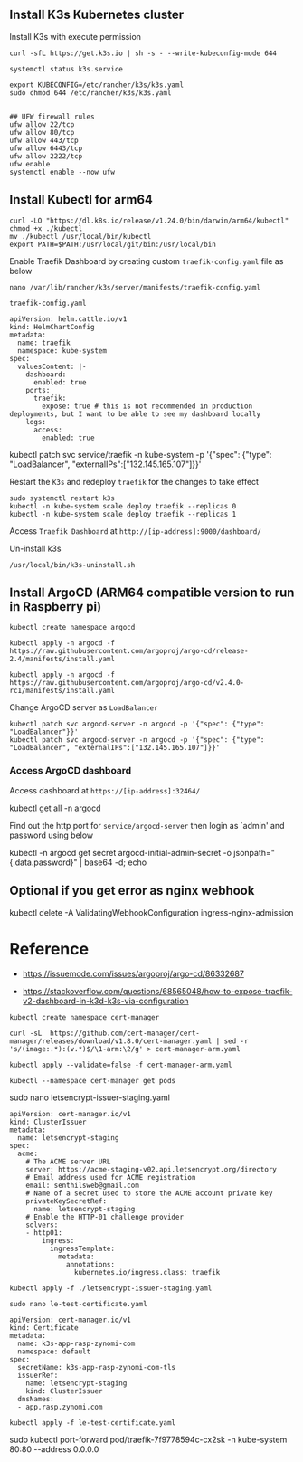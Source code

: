 ## Install K3s Kubernetes cluster

Install K3s with execute permission

```
curl -sfL https://get.k3s.io | sh -s - --write-kubeconfig-mode 644
```

```
systemctl status k3s.service

export KUBECONFIG=/etc/rancher/k3s/k3s.yaml
sudo chmod 644 /etc/rancher/k3s/k3s.yaml


## UFW firewall rules
ufw allow 22/tcp
ufw allow 80/tcp
ufw allow 443/tcp
ufw allow 6443/tcp
ufw allow 2222/tcp
ufw enable
systemctl enable --now ufw
```

## Install Kubectl for arm64

```
curl -LO "https://dl.k8s.io/release/v1.24.0/bin/darwin/arm64/kubectl"
chmod +x ./kubectl
mv ./kubectl /usr/local/bin/kubectl
export PATH=$PATH:/usr/local/git/bin:/usr/local/bin
```

Enable Traefik Dashboard by creating custom `traefik-config.yaml` file as below

```
nano /var/lib/rancher/k3s/server/manifests/traefik-config.yaml
```

`traefik-config.yaml`

```
apiVersion: helm.cattle.io/v1
kind: HelmChartConfig
metadata:
  name: traefik
  namespace: kube-system
spec:
  valuesContent: |-
    dashboard:
      enabled: true
    ports:
      traefik:
        expose: true # this is not recommended in production deployments, but I want to be able to see my dashboard locally
    logs:
      access:
        enabled: true
```

kubectl patch svc service/traefik -n kube-system -p '{"spec": {"type": "LoadBalancer", "externalIPs":["132.145.165.107"]}}'

Restart the `K3s` and redeploy `traefik` for the changes to take effect

```
sudo systemctl restart k3s
kubectl -n kube-system scale deploy traefik --replicas 0
kubectl -n kube-system scale deploy traefik --replicas 1
```

Access `Traefik Dashboard` at `http://[ip-address]:9000/dashboard/`

Un-install k3s

```
/usr/local/bin/k3s-uninstall.sh
```

## Install ArgoCD (ARM64 compatible version to run in Raspberry pi)

```
kubectl create namespace argocd
```

```
kubectl apply -n argocd -f https://raw.githubusercontent.com/argoproj/argo-cd/release-2.4/manifests/install.yaml
```

```
kubectl apply -n argocd -f https://raw.githubusercontent.com/argoproj/argo-cd/v2.4.0-rc1/manifests/install.yaml
```

Change ArgoCD server as `LoadBalancer`

```
kubectl patch svc argocd-server -n argocd -p '{"spec": {"type": "LoadBalancer"}}'
kubectl patch svc argocd-server -n argocd -p '{"spec": {"type": "LoadBalancer", "externalIPs":["132.145.165.107"]}}'
```

### Access ArgoCD dashboard

Access dashboard at `https://[ip-address]:32464/`

kubectl get all -n argocd

Find out the http port for `service/argocd-server` then login as `admin' and password using below

kubectl -n argocd get secret argocd-initial-admin-secret -o jsonpath="{.data.password}" | base64 -d; echo

## Optional if you get error as nginx webhook

kubectl delete -A ValidatingWebhookConfiguration ingress-nginx-admission

# Reference

- https://issuemode.com/issues/argoproj/argo-cd/86332687

- https://stackoverflow.com/questions/68565048/how-to-expose-traefik-v2-dashboard-in-k3d-k3s-via-configuration

```
kubectl create namespace cert-manager

curl -sL  https://github.com/cert-manager/cert-manager/releases/download/v1.8.0/cert-manager.yaml | sed -r 's/(image:.*):(v.*)$/\1-arm:\2/g' > cert-manager-arm.yaml

kubectl apply --validate=false -f cert-manager-arm.yaml

kubectl --namespace cert-manager get pods
```

sudo nano letsencrypt-issuer-staging.yaml

```
apiVersion: cert-manager.io/v1
kind: ClusterIssuer
metadata:
  name: letsencrypt-staging
spec:
  acme:
    # The ACME server URL
    server: https://acme-staging-v02.api.letsencrypt.org/directory
    # Email address used for ACME registration
    email: senthilsweb@gmail.com
    # Name of a secret used to store the ACME account private key
    privateKeySecretRef:
      name: letsencrypt-staging
    # Enable the HTTP-01 challenge provider
    solvers:
    - http01:
        ingress:
          ingressTemplate:
            metadata:
              annotations:
                kubernetes.io/ingress.class: traefik
```

```
kubectl apply -f ./letsencrypt-issuer-staging.yaml

sudo nano le-test-certificate.yaml
```

```
apiVersion: cert-manager.io/v1
kind: Certificate
metadata:
  name: k3s-app-rasp-zynomi-com
  namespace: default
spec:
  secretName: k3s-app-rasp-zynomi-com-tls
  issuerRef:
    name: letsencrypt-staging
    kind: ClusterIssuer
  dnsNames:
  - app.rasp.zynomi.com
```

```
kubectl apply -f le-test-certificate.yaml
```

sudo kubectl port-forward pod/traefik-7f9778594c-cx2sk -n kube-system 80:80 --address 0.0.0.0
